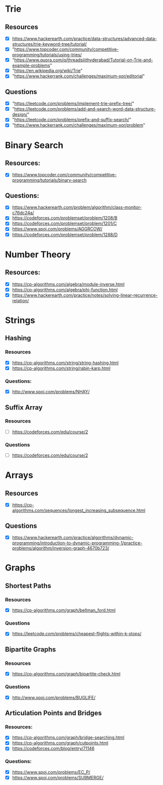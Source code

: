 # Trie

## Resources
- [x] https://www.hackerearth.com/practice/data-structures/advanced-data-structures/trie-keyword-tree/tutorial/
- [x] "https://www.topcoder.com/community/competitive-programming/tutorials/using-tries/
- [x] "https://www.quora.com/q/threadsiiithyderabad/Tutorial-on-Trie-and-example-problems"
- [x] "https://en.wikipedia.org/wiki/Trie"
- [x] "https://www.hackerrank.com/challenges/maximum-xor/editorial"

## Questions
- [x] "https://leetcode.com/problems/implement-trie-prefix-tree/"
- [x] "https://leetcode.com/problems/add-and-search-word-data-structure-design/"
- [x] "https://leetcode.com/problems/prefix-and-suffix-search/"
- [x] "https://www.hackerrank.com/challenges/maximum-xor/problem"

# Binary Search

## Resources:
- [x] https://www.topcoder.com/community/competitive-programming/tutorials/binary-search
## Questions:
- [x] https://www.hackerearth.com/problem/algorithm/class-monitor-c76dc24a/
- [x] https://codeforces.com/problemset/problem/1208/B
- [x] https://codeforces.com/problemset/problem/1201/C
- [x] https://www.spoj.com/problems/AGGRCOW/
- [x] https://codeforces.com/problemset/problem/1288/D

# Number Theory

## Resources:
- [x] https://cp-algorithms.com/algebra/module-inverse.html
- [x] https://cp-algorithms.com/algebra/phi-function.html
- [x] https://www.hackerearth.com/practice/notes/solving-linear-recurrence-relation/

# Strings

## Hashing

### Resources
- [x] https://cp-algorithms.com/string/string-hashing.html
- [x] https://cp-algorithms.com/string/rabin-karp.html
    
### Questions:
- [x] http://www.spoj.com/problems/NHAY/

## Suffix Array

### Resources
- [ ] https://codeforces.com/edu/course/2

### Questions
- [ ] https://codeforces.com/edu/course/2

# Arrays

## Resources
- [x] https://cp-algorithms.com/sequences/longest_increasing_subsequence.html

## Questions
- [x] https://www.hackerearth.com/practice/algorithms/dynamic-programming/introduction-to-dynamic-programming-1/practice-problems/algorithm/inversion-graph-4670b723/

# Graphs

## Shortest Paths

### Resources
- [x] https://cp-algorithms.com/graph/bellman_ford.html

### Questions
- [x] https://leetcode.com/problems/cheapest-flights-within-k-stops/

## Bipartite Graphs

### Resources
- [x] https://cp-algorithms.com/graph/bipartite-check.html

### Questions
- [x] http://www.spoj.com/problems/BUGLIFE/

## Articulation Points and Bridges

### Resources:
- [x] https://cp-algorithms.com/graph/bridge-searching.html
- [x] https://cp-algorithms.com/graph/cutpoints.html
- [x] https://codeforces.com/blog/entry/71146

### Questions:
- [x] https://www.spoj.com/problems/EC_P/
- [x] https://www.spoj.com/problems/SUBMERGE/